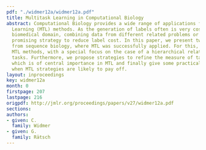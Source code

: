 ```yaml
---
pdf: "./widmer12a/widmer12a.pdf"
title: Multitask Learning in Computational Biology
abstract: Computational Biology provides a wide range of applications for Multitask
  Learning (MTL) methods. As the generation of labels often is very costly in the
  biomedical domain, combining data from different related problems or tasks is a
  promising strategy to reduce label cost. In this paper, we present two problems
  from sequence biology, where MTL was successfully applied. For this, we use regularization-based
  MTL methods, with a special focus on the case of a hierarchical relationship between
  tasks. Furthermore, we propose strategies to refine the measure of task relatedness,
  which is of central importance in MTL and finally give some practical guidelines,
  when MTL strategies are likely to pay off.
layout: inproceedings
key: widmer12a
month: 0
firstpage: 207
lastpage: 216
origpdf: http://jmlr.org/proceedings/papers/v27/widmer12a.pdf
sections: 
authors:
- given: C.
  family: Widmer
- given: G.
  family: Rätsch
---
```

